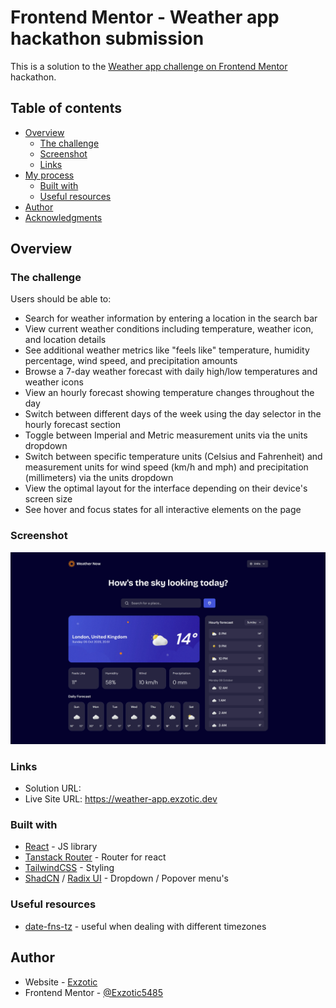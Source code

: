 # Frontend Mentor - Weather app hackathon submission

This is a solution to the [Weather app challenge on Frontend Mentor](https://www.frontendmentor.io/challenges/weather-app-K1FhddVm49) hackathon.

## Table of contents

- [Overview](#overview)
    - [The challenge](#the-challenge)
    - [Screenshot](#screenshot)
    - [Links](#links)
- [My process](#my-process)
    - [Built with](#built-with)
    - [Useful resources](#useful-resources)
- [Author](#author)
- [Acknowledgments](#acknowledgments)

## Overview

### The challenge

Users should be able to:

- Search for weather information by entering a location in the search bar
- View current weather conditions including temperature, weather icon, and location details
- See additional weather metrics like "feels like" temperature, humidity percentage, wind speed, and precipitation amounts
- Browse a 7-day weather forecast with daily high/low temperatures and weather icons
- View an hourly forecast showing temperature changes throughout the day
- Switch between different days of the week using the day selector in the hourly forecast section
- Toggle between Imperial and Metric measurement units via the units dropdown
- Switch between specific temperature units (Celsius and Fahrenheit) and measurement units for wind speed (km/h and mph) and precipitation (millimeters) via the units dropdown
- View the optimal layout for the interface depending on their device's screen size
- See hover and focus states for all interactive elements on the page

### Screenshot

![](./screenshot.webp)

### Links

- Solution URL:
- Live Site URL: https://weather-app.exzotic.dev

### Built with

- [React](https://reactjs.org/) - JS library
- [Tanstack Router](https://tanstack.com/router/latest) - Router for react
- [TailwindCSS](https://tailwindcss.com/) - Styling
- [ShadCN](https://ui.shadcn.com/) / [Radix UI](https://www.radix-ui.com/) - Dropdown / Popover menu's

### Useful resources

- [date-fns-tz](https://github.com/marnusw/date-fns-tz) - useful when dealing with different timezones

## Author

- Website - [Exzotic](https://exzotic.dev)
- Frontend Mentor - [@Exzotic5485](https://www.frontendmentor.io/profile/Exzotic5485)

